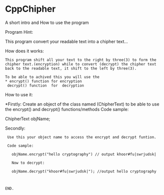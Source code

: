# CppChipher
  A short intro and How to use the program
  
  Program Hint:
   
   This program convert your readable text into a chipher text... 
   
  How does it works:
    
    This program shift all your text to the right by three(3) to form the chipher text.(encryption) while to convert (decrypt) the chipher text back to the readable text, it shift to the left by three(3).
    
    To be able to achived this you will use the
    * encrypt() function for encryption 
     decrypt() function  for  decryption
     
     
   How to use it:
  
  
  *Firstly:
    Create an object of the class named (ChipherText) to be able to use the encrypt() and decrypt() functions/methods
  Code sample:
  
   ChipherText objName;
   
  Secondly:
    
     Use this your object name to access the encrypt and decrypt funtion.
     
     Code sample:
     
       objName.encrypt("hello cryptography") // output khoor#fu|swrjudsk|
       
       Now to decrypt:
       
       objName.decrypt("khoor#fu|swrjudsk|"); //output hello cryptography
       
    
    
    END.
    
